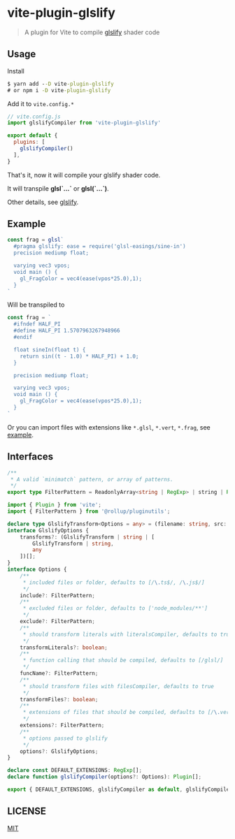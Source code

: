 # vite-plugin-glslify

> A plugin for Vite to compile [glslify](https://github.com/glslify/glslify) shader code

## Usage

Install

```cmd
$ yarn add --D vite-plugin-glslify
# or npm i -D vite-plugin-glslify
```

Add it to `vite.config.*`

```js
// vite.config.js
import glslifyCompiler from 'vite-plugin-glslify'

export default {
  plugins: [
    glslifyCompiler()
  ],
}
```

That's it, now it will compile your glslify shader code.

It will transpile **glsl\`...\`** or **glsl(\`...\`)**.

Other details, see [glslify](https://github.com/glslify/glslify).

## Example


```js
const frag = glsl`
  #pragma glslify: ease = require('glsl-easings/sine-in')
  precision mediump float;

  varying vec3 vpos;
  void main () {
    gl_FragColor = vec4(ease(vpos*25.0),1);
  }
`
```

Will be transpiled to

```js
const frag = `
  #ifndef HALF_PI
  #define HALF_PI 1.5707963267948966
  #endif

  float sineIn(float t) {
    return sin((t - 1.0) * HALF_PI) + 1.0;
  }

  precision mediump float;

  varying vec3 vpos;
  void main () {
    gl_FragColor = vec4(ease(vpos*25.0),1);
  }
`
```

Or you can import files with extensions like `*.glsl`, `*.vert`, `*.frag`, see [example](./example).

## Interfaces

```ts
/**
 * A valid `minimatch` pattern, or array of patterns.
 */
export type FilterPattern = ReadonlyArray<string | RegExp> | string | RegExp | null;

import { Plugin } from 'vite';
import { FilterPattern } from '@rollup/pluginutils';

declare type GlslifyTransform<Options = any> = (filename: string, src: string, options: Options, done: (error: any, src: string) => void) => string;
interface GlslifyOptions {
    transforms?: (GlslifyTransform | string | [
        GlslifyTransform | string,
        any
    ])[];
}
interface Options {
    /**
     * included files or folder, defaults to [/\.ts$/, /\.js$/]
     */
    include?: FilterPattern;
    /**
     * excluded files or folder, defaults to ['node_modules/**']
     */
    exclude?: FilterPattern;
    /**
     * should transform literals with literalsCompiler, defaults to true
     */
    transformLiterals?: boolean;
    /**
     * function calling that should be compiled, defaults to [/glsl/]
     */
    funcName?: FilterPattern;
    /**
     * should transform files with filesCompiler, defaults to true
     */
    transformFiles?: boolean;
    /**
     * extensions of files that should be compiled, defaults to [/\.vert$/, /\.frag$/, /\.glsl$/]
     */
    extensions?: FilterPattern;
    /**
     * options passed to glslify
     */
    options?: GlslifyOptions;
}

declare const DEFAULT_EXTENSIONS: RegExp[];
declare function glslifyCompiler(options?: Options): Plugin[];

export { DEFAULT_EXTENSIONS, glslifyCompiler as default, glslifyCompiler };
```

## LICENSE

[MIT](./LICENSE)
